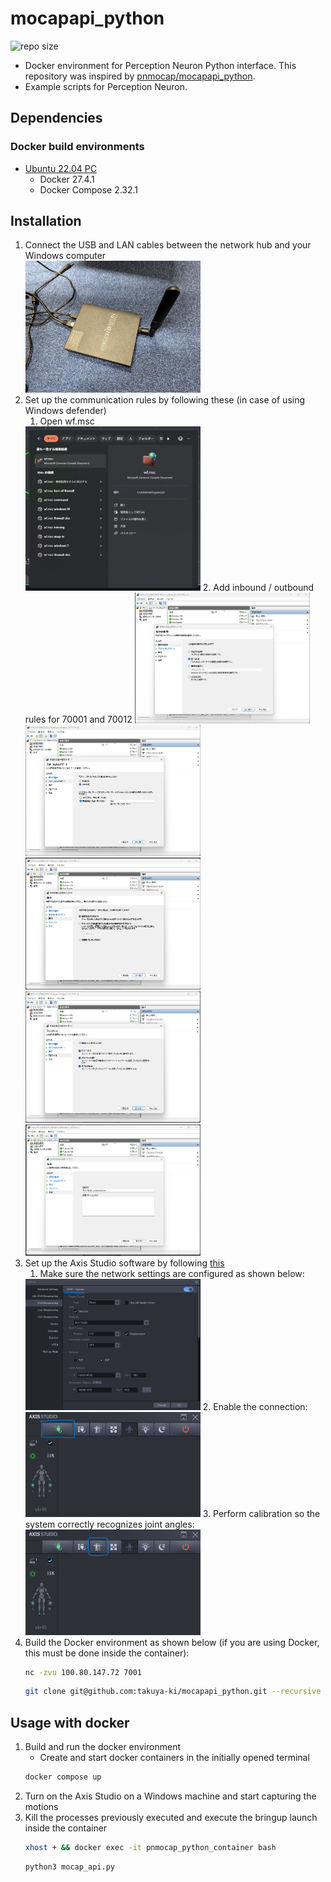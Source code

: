 # mocapapi_python

![repo size](https://img.shields.io/github/repo-size/takuya-ki/mocapapi_python)

- Docker environment for Perception Neuron Python interface. This repository was inspired by [pnmocap/mocapapi_python](https://github.com/pnmocap/mocapapi_python).
- Example scripts for Perception Neuron.

## Dependencies

### Docker build environments

- [Ubuntu 22.04 PC](https://ubuntu.com/certified/laptops?q=&limit=20&vendor=Dell&vendor=Lenovo&vendor=HP&release=22.04+LTS)
  - Docker 27.4.1
  - Docker Compose 2.32.1

## Installation

1. Connect the USB and LAN cables between the network hub and your Windows computer  
    <img src=image/access_point.jpg width=280>  
2. Set up the communication rules by following these (in case of using Windows defender)
    1. Open wf.msc  
    <img src=image/wf.msc.png width=280>  
    2. Add inbound / outbound rules for 70001 and 70012  
    <img src=image/inbound_rule_step1.png width=280>  
    <img src=image/inbound_rule_step2.png width=280>  
    <img src=image/inbound_rule_step3.png width=280>  
    <img src=image/inbound_rule_step4.png width=280>  
    <img src=image/inbound_rule_step5.png width=280>  
3. Set up the Axis Studio software by following [this](https://github.com/pnmocap/mocap_ros_py?tab=readme-ov-file#configure-the-motion-capture-software-axis-studio)  
    1. Make sure the network settings are configured as shown below:  
    <img src=image/network.png width=280>  
    2. Enable the connection:  
    <img src=image/setting.png width=280>  
    3. Perform calibration so the system correctly recognizes joint angles:  
    <img src=image/calibration.png width=280>  
4. Build the Docker environment as shown below (if you are using Docker, this must be done inside the container):  
    ```bash
    nc -zvu 100.80.147.72 7001
    ```
    ```bash
    git clone git@github.com:takuya-ki/mocapapi_python.git --recursive --depth 1 && cd mocapapi_python && COMPOSE_DOCKER_CLI_BUILD=1 DOCKER_BUILDKIT=1 docker compose build --no-cache --parallel  
    ```

## Usage with docker

1. Build and run the docker environment
    - Create and start docker containers in the initially opened terminal
    ```bash
    docker compose up
    ```
2. Turn on the Axis Studio on a Windows machine and start capturing the motions
3. Kill the processes previously executed and execute the bringup launch inside the container
    ```bash
    xhost + && docker exec -it pnmocap_python_container bash
    ```
    ```bash
    python3 mocap_api.py
    ```
